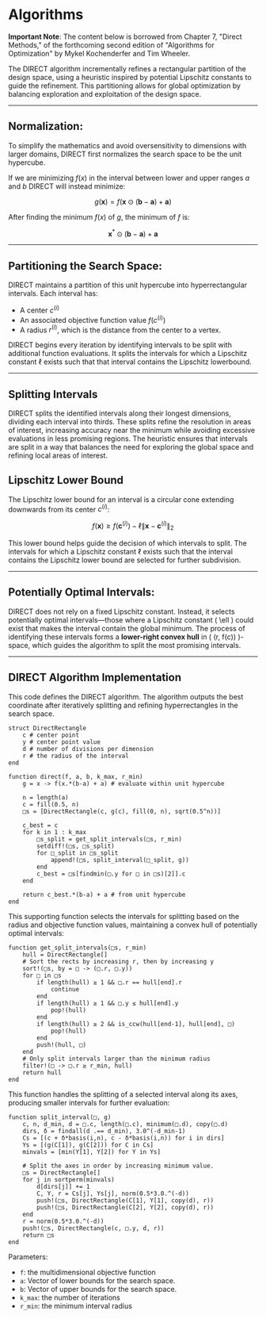 # Algorithms  
**Important Note**: The content below is borrowed from Chapter 7, "Direct Methods," of the forthcoming second edition of "Algorithms for Optimization" by Mykel Kochenderfer and Tim Wheeler.

The DIRECT algorithm incrementally refines a rectangular partition of the design space, using a heuristic inspired by potential Lipschitz constants to guide the refinement. This partitioning allows for global optimization by balancing exploration and exploitation of the design space. 

---

## Normalization:

To simplify the mathematics and avoid oversensitivity to dimensions with larger domains, DIRECT first normalizes the search space to be the unit hypercube.

If we are minimizing $f(x)$ in the interval between lower and upper ranges $a$ and $b$ DIRECT will instead minimize:

```math
g(\mathbf{x}) = f(\mathbf{x} \odot (\mathbf{b} - \mathbf{a}) + \mathbf{a})
```

After finding the minimum $f(x)$ of $g$, the minimum of $f$ is:

```math
\mathbf{x}^* \odot (\mathbf{b} - \mathbf{a}) + \mathbf{a}
```

---

## Partitioning the Search Space:
DIRECT maintains a partition of this unit hypercube into hyperrectangular intervals. Each interval has:

- A center $c^{(i)}$
- An associated objective function value $f(c^{(i)})$
- A radius $r^{(i)}$, which is the distance from the center to a vertex.

DIRECT begins every iteration by identifying intervals to be split with additional function evaluations. It splits the intervals for which a Lipschitz constant $\ell$ exists such that that interval contains the Lipschitz lowerbound.

---

## Splitting Intervals

DIRECT splits the identified intervals along their longest dimensions, dividing each interval into thirds. These splits refine the resolution in areas of interest, increasing accuracy near the minimum while avoiding excessive evaluations in less promising regions. The heuristic ensures that intervals are split in a way that balances the need for exploring the global space and refining local areas of interest.


## Lipschitz Lower Bound

The Lipschitz lower bound for an interval is a circular cone extending downwards from its center $c^{(i)}$:

```math
f(\mathbf{x}) \geq f(\mathbf{c}^{(i)}) - \ell \|\mathbf{x} - \mathbf{c}^{(i)}\|_2
```

This lower bound helps guide the decision of which intervals to split. The intervals for which a Lipschitz constant $\ell$ exists such that the interval contains the Lipschitz lower bound are selected for further subdivision.

---

## Potentially Optimal Intervals:

DIRECT does not rely on a fixed Lipschitz constant. Instead, it selects potentially optimal intervals—those where a Lipschitz constant \( \ell \) could exist that makes the interval contain the global minimum. The process of identifying these intervals forms a **lower-right convex hull** in \( (r, f(c)) \)-space, which guides the algorithm to split the most promising intervals.

---
## DIRECT Algorithm Implementation

This code defines the DIRECT algorithm. The algorithm outputs the best coordinate after iteratively splitting and refining hyperrectangles in the search space.

```juliaverbatim
struct DirectRectangle
    c # center point
    y # center point value
    d # number of divisions per dimension
    r # the radius of the interval
end

function direct(f, a, b, k_max, r_min)
    g = x -> f(x.*(b-a) + a) # evaluate within unit hypercube

    n = length(a)
    c = fill(0.5, n)
    □s = [DirectRectangle(c, g(c), fill(0, n), sqrt(0.5^n))]

    c_best = c
    for k in 1 : k_max
        □s_split = get_split_intervals(□s, r_min)
        setdiff!(□s, □s_split)
        for □_split in □s_split
            append!(□s, split_interval(□_split, g))
        end
        c_best = □s[findmin(□.y for □ in □s)[2]].c
    end

    return c_best.*(b-a) + a # from unit hypercube
end
```
This supporting function selects the intervals for splitting based on the radius and objective function values, maintaining a convex hull of potentially optimal intervals:

```juliaverbatim
function get_split_intervals(□s, r_min)
    hull = DirectRectangle[]
    # Sort the rects by increasing r, then by increasing y
    sort!(□s, by = □ -> (□.r, □.y))
    for □ in □s
        if length(hull) ≥ 1 && □.r == hull[end].r
            continue
        end
        if length(hull) ≥ 1 && □.y ≤ hull[end].y
            pop!(hull)
        end
        if length(hull) ≥ 2 && is_ccw(hull[end-1], hull[end], □)
            pop!(hull)
        end
        push!(hull, □)
    end
    # Only split intervals larger than the minimum radius
    filter!(□ -> □.r ≥ r_min, hull)
    return hull
end
```
This function handles the splitting of a selected interval along its axes, producing smaller intervals for further evaluation:

```juliaverbatim
function split_interval(□, g)
    c, n, d_min, d = □.c, length(□.c), minimum(□.d), copy(□.d)
    dirs, δ = findall(d .== d_min), 3.0^(-d_min-1)
    Cs = [(c + δ*basis(i,n), c - δ*basis(i,n)) for i in dirs]
    Ys = [(g(C[1]), g(C[2])) for C in Cs]
    minvals = [min(Y[1], Y[2]) for Y in Ys]

    # Split the axes in order by increasing minimum value.
    □s = DirectRectangle[]
    for j in sortperm(minvals)
        d[dirs[j]] += 1
        C, Y, r = Cs[j], Ys[j], norm(0.5*3.0.^(-d))
        push!(□s, DirectRectangle(C[1], Y[1], copy(d), r))
        push!(□s, DirectRectangle(C[2], Y[2], copy(d), r))
    end
    r = norm(0.5*3.0.^(-d))
    push!(□s, DirectRectangle(c, □.y, d, r))
    return □s
end
```
Parameters:

- `f`: the multidimensional objective function
- `a`: Vector of lower bounds for the search space.
- `b`: Vector of upper bounds for the search space.
- `k_max`: the number of iterations
- `r_min`: the minimum interval radius

